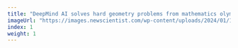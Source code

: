 ```yaml
---
title: "DeepMind AI solves hard geometry problems from mathematics olympiad"
imageUrl: "https://images.newscientist.com/wp-content/uploads/2024/01/17135354/SEI_187607754.jpg?width=600"
index: 1
weight: 1
---
```

